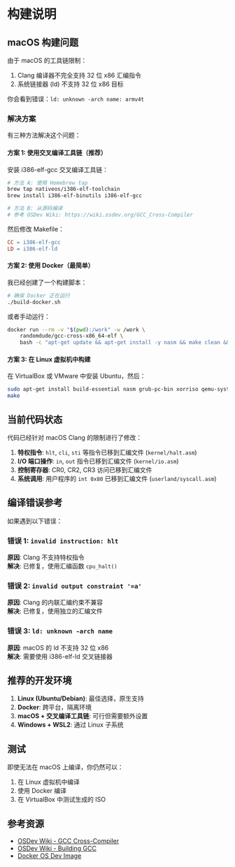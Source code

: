 # 构建说明

## macOS 构建问题

由于 macOS 的工具链限制：
1. Clang 编译器不完全支持 32 位 x86 汇编指令
2. 系统链接器 (ld) 不支持 32 位 x86 目标

你会看到错误：`ld: unknown -arch name: armv4t`

### 解决方案

有三种方法解决这个问题：

#### 方案 1: 使用交叉编译工具链（推荐）

安装 i386-elf-gcc 交叉编译工具链：

```bash
# 方法 A: 使用 Homebrew tap
brew tap nativeos/i386-elf-toolchain
brew install i386-elf-binutils i386-elf-gcc

# 方法 B: 从源码编译
# 参考 OSDev Wiki: https://wiki.osdev.org/GCC_Cross-Compiler
```

然后修改 Makefile：
```makefile
CC = i386-elf-gcc
LD = i386-elf-ld
```

#### 方案 2: 使用 Docker（最简单）

我已经创建了一个构建脚本：

```bash
# 确保 Docker 正在运行
./build-docker.sh
```

或者手动运行：

```bash
docker run --rm -v "$(pwd):/work" -w /work \
    randomdude/gcc-cross-x86_64-elf \
    bash -c "apt-get update && apt-get install -y nasm && make clean && make"
```

#### 方案 3: 在 Linux 虚拟机中构建

在 VirtualBox 或 VMware 中安装 Ubuntu，然后：

```bash
sudo apt-get install build-essential nasm grub-pc-bin xorriso qemu-system-x86
make
```

## 当前代码状态

代码已经针对 macOS Clang 的限制进行了修改：

1. **特权指令**: `hlt`, `cli`, `sti` 等指令已移到汇编文件 (`kernel/halt.asm`)
2. **I/O 端口操作**: `in`, `out` 指令已移到汇编文件 (`kernel/io.asm`)
3. **控制寄存器**: CR0, CR2, CR3 访问已移到汇编文件
4. **系统调用**: 用户程序的 `int 0x80` 已移到汇编文件 (`userland/syscall.asm`)

## 编译错误参考

如果遇到以下错误：

### 错误 1: `invalid instruction: hlt`
**原因**: Clang 不支持特权指令  
**解决**: 已修复，使用汇编函数 `cpu_halt()`

### 错误 2: `invalid output constraint '=a'`
**原因**: Clang 的内联汇编约束不兼容  
**解决**: 已修复，使用独立的汇编文件

### 错误 3: `ld: unknown -arch name`
**原因**: macOS 的 ld 不支持 32 位 x86  
**解决**: 需要使用 i386-elf-ld 交叉链接器

## 推荐的开发环境

1. **Linux (Ubuntu/Debian)**: 最佳选择，原生支持
2. **Docker**: 跨平台，隔离环境
3. **macOS + 交叉编译工具链**: 可行但需要额外设置
4. **Windows + WSL2**: 通过 Linux 子系统

## 测试

即使无法在 macOS 上编译，你仍然可以：

1. 在 Linux 虚拟机中编译
2. 使用 Docker 编译
3. 在 VirtualBox 中测试生成的 ISO

## 参考资源

- [OSDev Wiki - GCC Cross-Compiler](https://wiki.osdev.org/GCC_Cross-Compiler)
- [OSDev Wiki - Building GCC](https://wiki.osdev.org/Building_GCC)
- [Docker OS Dev Image](https://hub.docker.com/r/randomdude/gcc-cross-x86_64-elf)

